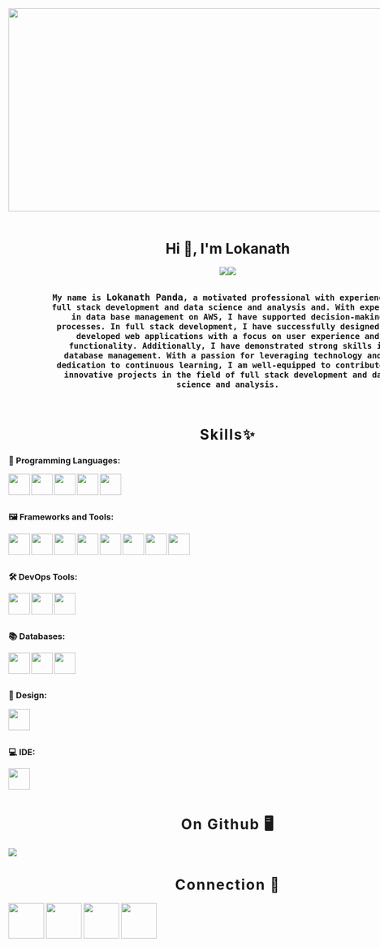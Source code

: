 <div style="width:90vw;display:flex;justify-content:center; ">
    <img src="https://user-images.githubusercontent.com/74038190/225813708-98b745f2-7d22-48cf-9150-083f1b00d6c9.gif" width="1000" height="400">
</div>

<br>
<h1 style="width: 90vw;text-align: center;">Hi 👋, I'm Lokanath</h1>

<div style="width: 90vw; display:flex; justify-content:center;">
    <img src="https://readme-typing-svg.demolab.com?font=Fira+Code&duration=1&pause=1000&width=100&size=25&height=30&repeat=false&vCenter=true&lines=I+am+a" style="height:auto;text-align:center;"></img>
    <img src="https://readme-typing-svg.demolab.com?font=Fira+Code&duration=2000&pause=500&vCenter=true&size=25&width=150&height=30&lines=Programmer;Developer;Designer;" style="height:auto;text-align:center;"></img>
</div>
<br>

<div style="width:90vw;display:flex;justify-content:center;align-items:center;position:relative;">
<p style="text-align: center;padding-left: 20px;padding-right: 20px;max-width:700px; font-family: 'Fira Code', monospace; font-weight: 600; font-size:16px">
My name is <span style="font-size:18px">Lokanath Panda</span>, a motivated professional with experience in full stack development and data science and analysis and. With expertise in data base management on AWS, I have supported decision-making processes. In full stack development, I have successfully designed and developed web applications with a focus on user experience and functionality. Additionally, I have demonstrated strong skills in database management. With a passion for leveraging technology and a dedication to continuous learning, I am well-equipped to contribute to innovative projects in the field of full stack development and data science and analysis.

</p>
</div>
<br>
<h1 style="width: 90vw;text-align: center; letter-spacing:2px">Skills✨</h1>


### 📝  Programming Languages:

  <img height="42px" align="left" src="https://icon.icepanel.io/Technology/svg/JavaScript.svg" />
  <img height="42px" align="left" src="https://icon.icepanel.io/Technology/svg/Python.svg" />
  <img height="42px" align="left" src="https://icon.icepanel.io/Technology/svg/Java.svg" />
  <img height="42px" align="left" src="https://icon.icepanel.io/Technology/svg/C%2B%2B-%28CPlusPlus%29.svg" />
  <img height="42px" align="left" src="https://icon.icepanel.io/Technology/svg/C.svg" />
<br/>
<br/>
<br/>

### 🖼️  Frameworks and Tools:

<img height="42px" align="left" src="https://icon.icepanel.io/Technology/png-shadow-512/Next.js.png" />
<img height="42px" align="left" src="https://icon.icepanel.io/Technology/svg/React.svg" />
<img height="42px" align="left" src="https://icon.icepanel.io/Technology/svg/CSS.svg" />
<img height="42px" align="left" src="https://icon.icepanel.io/Technology/svg/Tailwind-CSS.svg" />
<img height="42px" align="left" src="https://icon.icepanel.io/Technology/svg/Bootstrap.svg" />
<img height="42px" align="left" src="https://icon.icepanel.io/Technology/svg/PHP.svg" />
<img height="42px" align="left" src="https://icon.icepanel.io/Technology/svg/Node.js.svg" />
<img height="42px" align="left" src="https://icon.icepanel.io/Technology/svg/Postman.svg" />

<br/>
<br/>
<br/>

### 🛠️  DevOps Tools:

<img height="42px" align="left" src="https://icon.icepanel.io/Technology/svg/Git.svg" />
<img height="42px" align="left" src="https://icon.icepanel.io/Technology/svg/AWS.svg" />
<img height="42px" align="left" src="https://icon.icepanel.io/Technology/png-shadow-512/Apache-Kafka.png" />
<br/>
<br/>
<br/>

### 📚  Databases:

<img height="42px" align="left" src="https://icon.icepanel.io/Technology/svg/AWS.svg" />
<img height="42px" align="left" src="https://icon.icepanel.io/Technology/svg/MySQL.svg" />
<img height="42px" align="left" src="https://icon.icepanel.io/Technology/svg/MongoDB.svg" />

<br/>
<br/>
<br/>

### 🎨  Design:

<img height="42px" align="left" src="https://icon.icepanel.io/Technology/svg/Figma.svg" />
<br/>
<br/>
<br/>

### 💻  IDE:

<img height="42px" align="left" src="https://icon.icepanel.io/Technology/svg/Visual-Studio-Code-%28VS-Code%29.svg" />
<br/>
<br/>
<br/>


<h1 style="width: 90vw;text-align: center; letter-spacing:2px">On Github 🖥️</h1>
<p align="left">
  <img src="https://github-readme-streak-stats.herokuapp.com/?user=iamlokanath&theme=midnight-purple"/>
<br />
</p>



<h1 style="width: 90vw;text-align: center; letter-spacing:2px">Connection 📡</h1>
<p align="left">
 
<img src="https://user-images.githubusercontent.com/74038190/235294012-0a55e343-37ad-4b0f-924f-c8431d9d2483.gif" width="70">
<img src="https://user-images.githubusercontent.com/74038190/235294011-b8074c31-9097-4a65-a594-4151b58743a8.gif" width="70">
<img src="https://user-images.githubusercontent.com/74038190/235294013-a33e5c43-a01c-43f6-b44d-a406d8b4ab75.gif" width="70">
<img src="https://user-images.githubusercontent.com/74038190/235294010-ec412ef5-e3da-4efa-b1d4-0ab4d4638755.gif" width="70">  
<!-- <br/>
<br/> -->
<!-- <img src="https://user-images.githubusercontent.com/74038190/216122041-518ac897-8d92-4c6b-9b3f-ca01dcaf38ee.png" width="30" /> Thank you for visiting! -->
</div>
</div>
